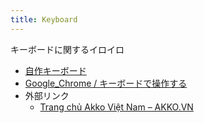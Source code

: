 ```yaml
---
title: Keyboard
---
```


キーボードに関するイロイロ

- [自作キーボード](DIY/index.md)
- [Google_Chrome / キーボードで操作する](../browser/Google_Chrome/キーボードで操作する/index.md)
- 外部リンク
  - [Trang chủ Akko Việt Nam – AKKO\.VN](https://akko.vn/)
